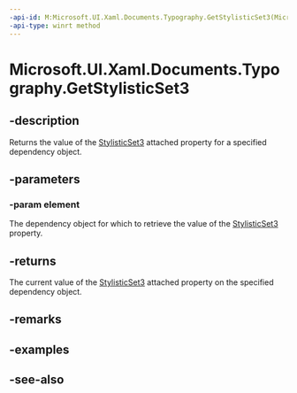 ```yaml
---
-api-id: M:Microsoft.UI.Xaml.Documents.Typography.GetStylisticSet3(Microsoft.UI.Xaml.DependencyObject)
-api-type: winrt method
---
```


<!-- Method syntax
public bool GetStylisticSet3(Windows.UI.Xaml.DependencyObject element)
-->

# Microsoft.UI.Xaml.Documents.Typography.GetStylisticSet3

## -description
Returns the value of the [StylisticSet3](/uwp/api/microsoft.ui.xaml.documents.typography#xaml-attached-properties) attached property for a specified dependency object.

## -parameters
### -param element
The dependency object for which to retrieve the value of the [StylisticSet3](/uwp/api/microsoft.ui.xaml.documents.typography#xaml-attached-properties) property.

## -returns
The current value of the [StylisticSet3](/uwp/api/microsoft.ui.xaml.documents.typography#xaml-attached-properties) attached property on the specified dependency object.

## -remarks

## -examples

## -see-also
